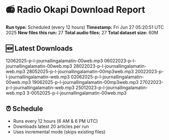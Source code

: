 # 📻 Radio Okapi Download Report

**Run type:** Scheduled (every 12 hours)
**Timestamp:** Fri Jun 27 05:20:51 UTC 2025
**New files this run:** 27
**Total audio files:** 27
**Total dataset size:** 60M

## 🆕 Latest Downloads
12062025-p-l-journallingalamatin-00web.mp3
06022023-p-l-journallingalamatin-00web.mp3
28022023-p-l-journallingalamatin-web.mp3
28052025-p-l-journallingalamatin-00mp3web.mp3
20022023-p-l-journallingalamatin-web.mp3
02062025-p-l-journallingalamatin-00web.mp3
19062025-p-l-journallingalamatin-00mp3web.mp3
27022023-p-l-journallingalamatin-web.mp3
25012023-p-l-journallingalamatin-web.mp3
3-0052025-p-l-journallingalamatin-00web.mp3

## ⏰ Schedule
- Runs every 12 hours (6 AM & 6 PM UTC)
- Downloads latest 20 articles per run
- Uses incremental mode (skips existing files)
